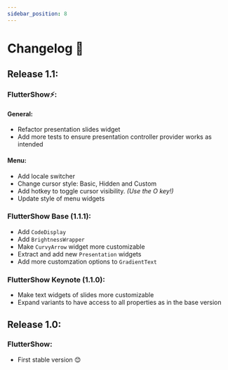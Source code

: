 ```yaml
---
sidebar_position: 8
---
```


# Changelog 📄

## Release 1.1:

### FlutterShow⚡️:

#### General:

- Refactor presentation slides widget
- Add more tests to ensure presentation controller provider works as intended

#### Menu:

- Add locale switcher
- Change cursor style: Basic, Hidden and Custom
- Add hotkey to toggle cursor visibility. _(Use the O key!)_
- Update style of menu widgets

### FlutterShow Base (1.1.1):

- Add `CodeDisplay`
- Add `BrightnessWrapper`
- Make `CurvyArrow` widget more customizable
- Extract and add new `Presentation` widgets
- Add more customzation options to `GradientText`

### FlutterShow Keynote (1.1.0):

- Make text widgets of slides more customizable
- Expand variants to have access to all properties as in the base version

## Release 1.0:

### FlutterShow:

- First stable version 😊

